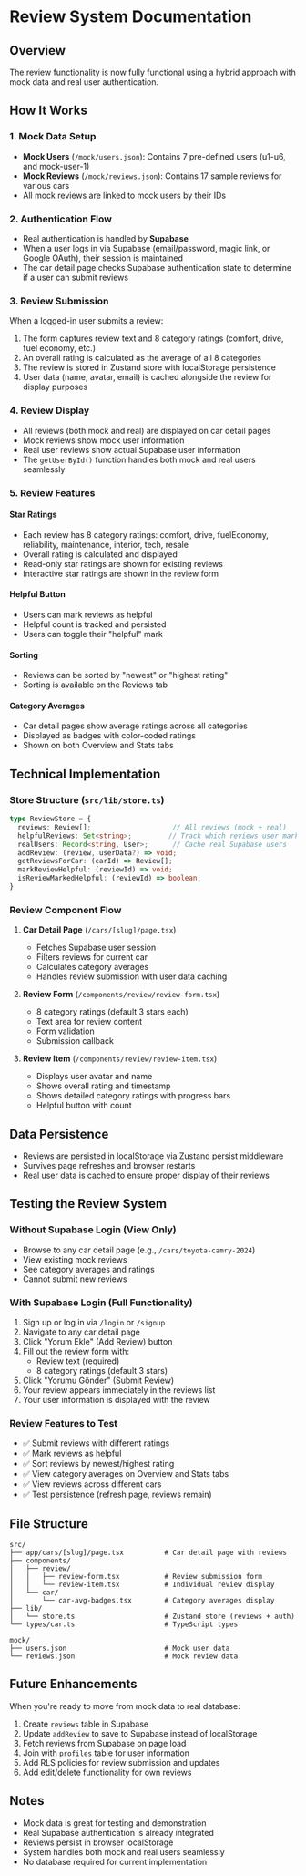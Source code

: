 # Review System Documentation

## Overview
The review functionality is now fully functional using a hybrid approach with mock data and real user authentication.

## How It Works

### 1. Mock Data Setup
- **Mock Users** (`/mock/users.json`): Contains 7 pre-defined users (u1-u6, and mock-user-1)
- **Mock Reviews** (`/mock/reviews.json`): Contains 17 sample reviews for various cars
- All mock reviews are linked to mock users by their IDs

### 2. Authentication Flow
- Real authentication is handled by **Supabase**
- When a user logs in via Supabase (email/password, magic link, or Google OAuth), their session is maintained
- The car detail page checks Supabase authentication state to determine if a user can submit reviews

### 3. Review Submission
When a logged-in user submits a review:
1. The form captures review text and 8 category ratings (comfort, drive, fuel economy, etc.)
2. An overall rating is calculated as the average of all 8 categories
3. The review is stored in Zustand store with localStorage persistence
4. User data (name, avatar, email) is cached alongside the review for display purposes

### 4. Review Display
- All reviews (both mock and real) are displayed on car detail pages
- Mock reviews show mock user information
- Real user reviews show actual Supabase user information
- The `getUserById()` function handles both mock and real users seamlessly

### 5. Review Features

#### Star Ratings
- Each review has 8 category ratings: comfort, drive, fuelEconomy, reliability, maintenance, interior, tech, resale
- Overall rating is calculated and displayed
- Read-only star ratings are shown for existing reviews
- Interactive star ratings are shown in the review form

#### Helpful Button
- Users can mark reviews as helpful
- Helpful count is tracked and persisted
- Users can toggle their "helpful" mark

#### Sorting
- Reviews can be sorted by "newest" or "highest rating"
- Sorting is available on the Reviews tab

#### Category Averages
- Car detail pages show average ratings across all categories
- Displayed as badges with color-coded ratings
- Shown on both Overview and Stats tabs

## Technical Implementation

### Store Structure (`src/lib/store.ts`)
```typescript
type ReviewStore = {
  reviews: Review[];                    // All reviews (mock + real)
  helpfulReviews: Set<string>;         // Track which reviews user marked helpful
  realUsers: Record<string, User>;      // Cache real Supabase users
  addReview: (review, userData?) => void;
  getReviewsForCar: (carId) => Review[];
  markReviewHelpful: (reviewId) => void;
  isReviewMarkedHelpful: (reviewId) => boolean;
}
```

### Review Component Flow
1. **Car Detail Page** (`/cars/[slug]/page.tsx`)
   - Fetches Supabase user session
   - Filters reviews for current car
   - Calculates category averages
   - Handles review submission with user data caching

2. **Review Form** (`/components/review/review-form.tsx`)
   - 8 category ratings (default 3 stars each)
   - Text area for review content
   - Form validation
   - Submission callback

3. **Review Item** (`/components/review/review-item.tsx`)
   - Displays user avatar and name
   - Shows overall rating and timestamp
   - Shows detailed category ratings with progress bars
   - Helpful button with count

## Data Persistence
- Reviews are persisted in localStorage via Zustand persist middleware
- Survives page refreshes and browser restarts
- Real user data is cached to ensure proper display of their reviews

## Testing the Review System

### Without Supabase Login (View Only)
- Browse to any car detail page (e.g., `/cars/toyota-camry-2024`)
- View existing mock reviews
- See category averages and ratings
- Cannot submit new reviews

### With Supabase Login (Full Functionality)
1. Sign up or log in via `/login` or `/signup`
2. Navigate to any car detail page
3. Click "Yorum Ekle" (Add Review) button
4. Fill out the review form with:
   - Review text (required)
   - 8 category ratings (default 3 stars)
5. Click "Yorumu Gönder" (Submit Review)
6. Your review appears immediately in the reviews list
7. Your user information is displayed with the review

### Review Features to Test
- ✅ Submit reviews with different ratings
- ✅ Mark reviews as helpful
- ✅ Sort reviews by newest/highest rating
- ✅ View category averages on Overview and Stats tabs
- ✅ View reviews across different cars
- ✅ Test persistence (refresh page, reviews remain)

## File Structure
```
src/
├── app/cars/[slug]/page.tsx          # Car detail page with reviews
├── components/
│   ├── review/
│   │   ├── review-form.tsx           # Review submission form
│   │   └── review-item.tsx           # Individual review display
│   └── car/
│       └── car-avg-badges.tsx        # Category averages display
├── lib/
│   └── store.ts                      # Zustand store (reviews + auth)
└── types/car.ts                      # TypeScript types

mock/
├── users.json                        # Mock user data
└── reviews.json                      # Mock review data
```

## Future Enhancements
When you're ready to move from mock data to real database:
1. Create `reviews` table in Supabase
2. Update `addReview` to save to Supabase instead of localStorage
3. Fetch reviews from Supabase on page load
4. Join with `profiles` table for user information
5. Add RLS policies for review submission and updates
6. Add edit/delete functionality for own reviews

## Notes
- Mock data is great for testing and demonstration
- Real Supabase authentication is already integrated
- Reviews persist in browser localStorage
- System handles both mock and real users seamlessly
- No database required for current implementation

